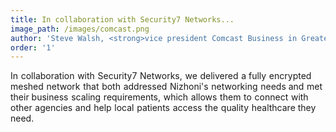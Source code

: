 ```yaml
---
title: In collaboration with Security7 Networks...
image_path: /images/comcast.png
author: 'Steve Walsh, <strong>vice president Comcast Business in Greater Boston</strong>'
order: '1'
---
```



In collaboration with Security7 Networks, we delivered a fully encrypted meshed network that both addressed Nizhoni's networking needs and met their business scaling requirements, which allows them to connect with other agencies and help local patients access the quality healthcare they need.